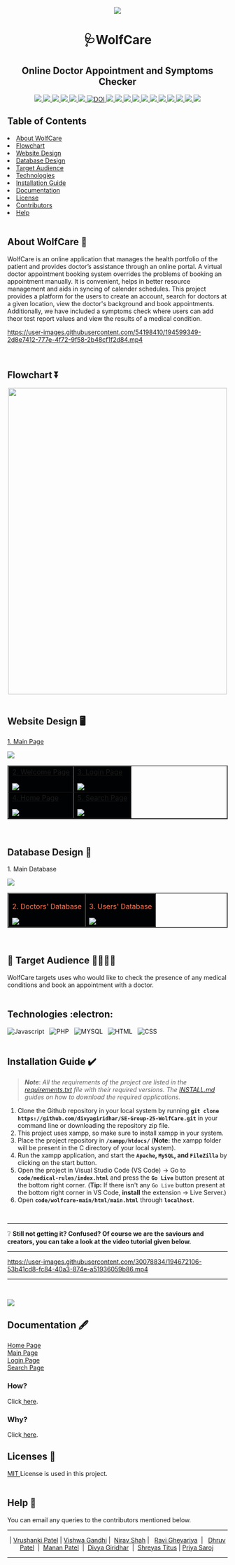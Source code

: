 <p align="center"><img src="/images/ProjectBanner.png">
  
<h1 align="center"> 🩺WolfCare </h1>
  
<h2 align="center"> Online Doctor Appointment and Symptoms Checker </h1>

<div align="center">
  <a href="https://github.com/divyagiridhar/SE-Group-25-WolfCare/actions/workflows/python-app.yml">
    <img src="https://github.com/divyagiridhar/SE-Group-25-WolfCare/actions/workflows/python-app.yml/badge.svg">
  </a>
  <a href="https://github.com/divyagiridhar/SE-Group-25-WolfCare/actions/workflows/Coverage.yml">
    <img src="https://github.com/divyagiridhar/SE-Group-25-WolfCare/actions/workflows/Coverage.yml/badge.svg">
  </a>
  <a href="https://codecov.io/gh/dhruvpatel-9/WolfCare" > 
    <img src="https://codecov.io/gh/dhruvpatel-9/WolfCare/branch/main/graph/badge.svg?token=9174TE5M55"/> 
  </a>
  <a href="https://github.com/divyagiridhar/SE-Group-25-WolfCare/actions/workflows/style_checker.yml" > 
    <img src="https://github.com/divyagiridhar/SE-Group-25-WolfCare/actions/workflows/style_checker.yml/badge.svg"/> 
  </a>
  <a href="https://github.com/divyagiridhar/SE-Group-25-WolfCare/actions/workflows/lint.yml" > 
    <img src="https://github.com/divyagiridhar/SE-Group-25-WolfCare/actions/workflows/lint.yml/badge.svg"/> 
  </a>
  <a href="https://github.com/divyagiridhar/SE-Group-25-WolfCare.git">
    <img src="https://img.shields.io/github/repo-size/divyagiridhar/SE-Group-25-WolfCare?color=brightgreen">
  </a>
  <a href="https://zenodo.org/badge/latestdoi/544594767">
    <img src="https://zenodo.org/badge/544594767.svg" alt="DOI">
  </a>
  <a href="https://github.com/divyagiridhar/SE-Group-25-WolfCare/blob/main/LICENSE">
    <img src="https://img.shields.io/github/license/divyagiridhar/SE-Group-25-WolfCare">
  </a>
  <a href="https://github.com/divyagiridhar/SE-Group-25-WolfCare/graphs/contributors">
    <img src="https://img.shields.io/github/contributors/divyagiridhar/SE-Group-25-WolfCare">
  </a>
  <a href="https://github.com/divyagiridhar/SE-Group-25-WolfCare/graphs/commit-activity">
    <img src="https://img.shields.io/github/commit-activity/w/divyagiridhar/SE-Group-25-WolfCare?color=blueviolet">
  </a>
  <a href="https://github.com/divyagiridhar/SE-Group-25-WolfCare/issues">
    <img src="https://img.shields.io/github/issues-raw/divyagiridhar/SE-Group-25-WolfCare?color=red">
  </a>
  <a href="https://github.com/divyagiridhar/SE-Group-25-WolfCare/issues?q=is%3Aissue+is%3Aclosed">
    <img src="https://img.shields.io/github/issues-closed-raw/divyagiridhar/SE-Group-25-WolfCare?color=success">
  </a>
  <a href="https://github.com/divyagiridhar/SE-Group-25-WolfCare/pulls">
    <img src="https://img.shields.io/github/issues-pr/divyagiridhar/SE-Group-25-WolfCare?color=orange">
  </a>
  <a href="https://github.com/divyagiridhar/SE-Group-25-WolfCare/pulls?q=is%3Apr+is%3Aclosed">
    <img src="https://img.shields.io/github/issues-pr-closed/divyagiridhar/SE-Group-25-WolfCare?color=green">
  </a>
  <a href="https://github.com/divyagiridhar/SE-Group-25-WolfCare/tags">
    <img src="https://img.shields.io/github/v/tag/divyagiridhar/SE-Group-25-WolfCare?color=9cf">
  </a>
  <a href="https://github.com/divyagiridhar/SE-Group-25-WolfCare">
    <img src="https://img.shields.io/github/languages/count/divyagiridhar/SE-Group-25-WolfCare">
  </a>
  <a href="https://github.com/divyagiridhar/SE-Group-25-WolfCare">
    <img src="https://img.shields.io/github/languages/top/divyagiridhar/SE-Group-25-WolfCare?color=ff69b4">
  </a>
  <a href="https://github.com/divyagiridhar/SE-Group-25-WolfCare/network/members">
    <img src="https://img.shields.io/github/forks/divyagiridhar/SE-Group-25-WolfCare?style=social">
  </a>
</div>

<h2> Table of Contents </h2>
<li> 
<a href="#overview"> About WolfCare </a> 
</li>
<li> 
<a href="#flowchart"> Flowchart </a> 
</li>
<li> 
<a href="#design"> Website Design </a> 
</li>
<li> 
<a href="#db"> Database Design </a> 
</li>
<li> 
<a href="#target audience"> Target Audience </a> 
</li>
<li> 
<a href="#tech"> Technologies </a> 
</li>
<li> 
<a href="#ig"> Installation Guide </a>
</li>
<li> 
<a href="#documentation"> Documentation </a>
</li>
<li> 
<a href="#licenses"> License </a> 
</li>
<li> 
<a href="#cb"> Contributors </a>
</li>
<li> 
<a href="#help"> Help </a>
</li>
<br>

<h2 id = "overview"> About WolfCare 🤘 </h2>

WolfCare is an online application that manages the health portfolio of the patient and provides doctor’s assistance through an online portal. A virtual doctor appointment booking system overrides the problems of booking an appointment manually. It is convenient, helps in better resource management and aids in syncing of calender schedules. This project provides a platform for the users to create an account, search for doctors at a given location, view the doctor's background and book appointments. Additionally, we have included a symptoms check where users can add theor test report values and view the results of a medical condition.  

https://user-images.githubusercontent.com/54198410/194599349-2d8e7412-777e-4f72-9f58-2b48cf1f2d84.mp4

<br>
<h2 id = "flowchart"> Flowchart ⏬ </h2>
<div align = "center">
  <img style="height:700px; width:500px;" src = "/images/Flowchartblack.png">
</div>
<br>

<h2 id = "design"> Website Design 🖥️ </h2>

<table border="2" bordercolorlight="#b9dcff" bordercolordark="#006fdd">

  <thead>  
    <a href = "/documentation/main.png">1. Main Page </a>
    <p></p>
    <img src="/images/main.png">
  </thead>
  
  <tr style="background: #010203;"> 
    <td colspan = "2">
      <a href = "/documentation/welcome.png">2. Welcome Page </a>
      <p> </p>
        <img src="/images/loginregister.png">    
     </td>
     <td colspan = "2">
      <a href = "/documentation/login.png">3. Login Page </a>
      <p> </p>  
        <img src="/images/login.png">    
     </td>
  </tr>
   <tr style="background: #010203;"> 
    <td colspan = "2">
      <a href = "/documentation/home.png">4. Home Page </a>
      <p> </p>  
        <img src="/images/home.png">    
     </td>
     <td colspan = "2"> 
      <a href = "/documentation/search.png">5. Search Page </a>
      <p> </p>
        <img src="./images/doc_search.png">
    </td>
  </tr>
  </table>
<br>

<h2 id = "db"> Database Design 💾</h2>

<table border="2" bordercolorlight="#b9dcff" bordercolordark="#006fdd">

  <thead>
    <p> 1. Main Database </p>
    <img src="/images/db1.png">
  </thead>
  
  <tr style="background: #010203;"> 
    <td colspan = "2">
      <p style="color: #FF7A59"> 2. Doctors' Database </p>  
        <img src="/images/db2.png">    
     </td>
     <td colspan = "2">
      <p style="color: #FF7A59"> 3. Users' Database  </p>  
        <img src="/images/db3.png">    
     </td>
  </tr>
  </table>
<br>

<h2 id = "target audience"> 🎯 Target Audience 👨‍👨‍👧‍👧 </h2>
WolfCare targets uses who would like to check the presence of any medical conditions and book an appointment with a doctor. 
<br>
<br>

<h2 id = "tech"> Technologies :electron: </h2>

![Javascript](https://img.shields.io/badge/javascript-%2320232a.svg?style=for-the-badge&logo=javascript&logoColor=%2361DAFB) &nbsp; ![PHP](https://img.shields.io/badge/php-%2320232a.svg?style=for-the-badge&logo=php&logoColor=%2361DAFB) &nbsp; ![MYSQL](https://img.shields.io/badge/mysql-%2320232a.svg?style=for-the-badge&logo=mysql&logoColor=%2361DAFB) &nbsp; ![HTML](https://img.shields.io/badge/html-%2320232a.svg?style=for-the-badge&logo=html&logoColor=%2361DAFB) &nbsp; ![CSS](https://img.shields.io/badge/css-%2320232a.svg?style=for-the-badge&logo=css&logoColor=%2361DAFB)
<br>
<br>

<h2 id = "ig"> Installation Guide ✔️</h2>

>***Note***: *All the requirements of the project are listed in the [requirements.txt](https://github.com/divyagiridhar/SE-Group-25-WolfCare/blob/main/requirements.txt) file with their required versions. The [INSTALL.md](https://github.com/divyagiridhar/SE-Group-25-WolfCare/blob/main/INSTALL.md) guides on how to download the required applications.*

1. Clone the Github repository in your local system by running **`git clone https://github.com/divyagiridhar/SE-Group-25-WolfCare.git`** in your command line or downloading the repository zip file.
2. This project uses xampp, so make sure to install xampp in your system.
3. Place the project repository in **`/xampp/htdocs/`** (**Note:** the xampp folder will be present in the C directory of your local system).
4. Run the xampp application, and start the **`Apache`, `MySQL`, and `FileZilla`** by clicking on the start button.
5. Open the project in Visual Studio Code (VS Code) &rarr; Go to **`code/medical-rules/index.html`** and press the **`Go Live`** button present at the bottom right corner.
(**Tip:** If there isn't any `Go Live` button present at the bottom right corner in VS Code, **install** the extension &rarr; Live Server.)
6. Open **`code/wolfcare-main/html/main.html`** through **`localhost`**.

<br>
<hr>
<p> ❔ <strong> Still not getting it? Confused? Of course we are the saviours and creators, you can take a look at the video tutorial given below.</strong></p>
<hr>

https://user-images.githubusercontent.com/30078834/194672106-53b41cd8-fc84-40a3-874e-a51936059b86.mp4

<hr>
<br>
<p ><img src="/images/Untitled Diagram.drawio (1).png">
<h2 id = "documentation"> Documentation 🖋️ </h2>
<a href="https://github.com/divyagiridhar/SE-Group-25-WolfCare/blob/main/documentation/home.md">Home Page</a>
<br>
<a href="https://github.com/divyagiridhar/SE-Group-25-WolfCare/blob/main/documentation/main.md">Main Page</a>
<br>
<a href="https://github.com/divyagiridhar/SE-Group-25-WolfCare/blob/main/documentation/login.md">Login Page</a>
<br>
<a href="https://github.com/divyagiridhar/SE-Group-25-WolfCare/blob/main/documentation/search.md">Search Page</a>

<h3> How? </h3>
Click<a href="https://user-images.githubusercontent.com/30078834/194672106-53b41cd8-fc84-40a3-874e-a51936059b86.mp4"> here</a>.
<h3> Why? </h3>
Click<a href="https://user-images.githubusercontent.com/54198410/194599349-2d8e7412-777e-4f72-9f58-2b48cf1f2d84.mp4"> here</a>.

<h2 id = "licenses"> Licenses 📝 </h2>
<a href="https://github.com/divyagiridhar/SE-Group-25-WolfCare/blob/main/LICENSE"> MIT </a> License is used in this project. 
<br>
<br>

<h2 id = "help"> Help 📧 </h2>
You can email any queries to the contributors mentioned below.
<br>

<hr>
  <p id="cb" align = "center">
  |&nbsp;<a href = "mailto: vpatel25@ncsu.edu">Vrushanki Patel</a>&nbsp;|&nbsp;<a href = "mailto: vgandhi@ncsu.edu">Vishwa Gandhi</a>&nbsp;|&nbsp; <a href = "mailto: nshah28@ncsu.edu">Nirav Shah</a>&nbsp;| &nbsp;  <a href = "mailto: rghevar@ncsu.edu">Ravi Ghevariya</a> &nbsp;| &nbsp; <a href = "mailto: dpatel49@ncsu.edu">Dhruv Patel</a> &nbsp;|&nbsp; <a href = "mailto: mrpatel8@ncsu.edu">Manan Patel</a> &nbsp;|&nbsp; <a href = "mailto: divyagiridhar97@gmail.com">Divya Giridhar</a> &nbsp;|&nbsp; <a href = "mailto: shreyastitus@gmail.com">Shreyas Titus</a> |&nbsp;<a href = "mailto: pbsaroj@ncsu.edu">Priya Saroj</a>&nbsp;
  </p>
<hr>
